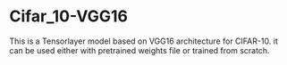 # Cifar_10-VGG16

This is a Tensorlayer model based on VGG16 architecture for CIFAR-10. it can be used either with pretrained weights file or trained from scratch.
